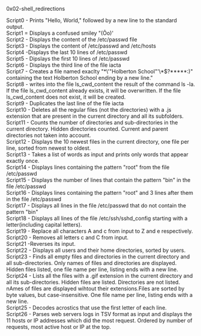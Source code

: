 0x02-shell_redirections

Script0 - Prints "Hello, World," followed by a new line to the standard output.\
Script1 = Displays a confused smiley "(Ôo)'\
Script2 - Displays the content of the /etc/passwd file\
Script3 - Displays the content of /etc/passwd and /etc/hosts\
Script4 -Displays the last 10 lines of /etc/passwd\
Script5 - Dipslays the first 10 lines of /etc/passwd\
Script6 - Displays the third line of the file iacta\
Script7 - Creates a file named exaclty "\*\\'"Holberton School"\'\\*$\?\*\*\*\*\*:)" containing the text Holberton School ending by a new line."\
Script8 - writes into the file ls_cwd_content the result of the command ls -la. If the file ls_cwd_content already exists, it will be overwritten. If the file ls_cwd_content does not exist, it will be created.\
Script9 - Duplicates the last line of the file iacta\
Script10 - Deletes all the regular files (not the directories) with a .js extension that are present in the current directory and all its subfolders.\
Script11 - Counts the number of directories and sub-directories in the current directory. Hidden directories counted. Current and parent directories not taken into account.\
Script12 - Displays the 10 newest files in the current directory, one file per line, sorted from newest to oldest.\
Script13 - Takes a list of words as input and prints only words that appear exactly once.\
Script14 - Displays lines containing the pattern "root" from the file /etc/passwd\
Script15 - Displays the number of lines that contain the pattern "bin" in the file /etc/passwd\
Script16 - Displays lines containing the pattern "root" and 3 lines after them in the file /etc/passwd\
Script17 - Displays all lines in the file /etc/passwd that do not contain the pattern "bin"\
Script18 - Displays all lines of the file /etc/ssh/sshd_config starting with a letter(including capital letters).\
Script19 - Replace all characters A and c from input to Z and e respectively.\
Script20 - Removes all letters c and C from input.\
Script21 -Reverses its input.\
Script22 - Displays all users and their home directories, sorted by users.\
Script23 - Finds all empty files and directories in the current directory and all sub-directories. Only names of files and directories are displayed. Hidden files listed, one file name per line, listing ends with a new line.\
Script24 - Lists all the files with a .gif extension in the current directory and all its sub-directories. Hidden files are listed. Directories are not listed. nAmes of files are displayed wihtout their extensions.Files are sorted by byte values, but case-insensitive. One file name per line, listing ends with a new line.\
Script25 - Decodes acrostics that use the first letter of each line.\
Script26 - Parses web servers logs in TSV format as input and displays the 11 hosts or IP addresses which did the most request. Ordered by number of requests, most active host or IP at the top.
